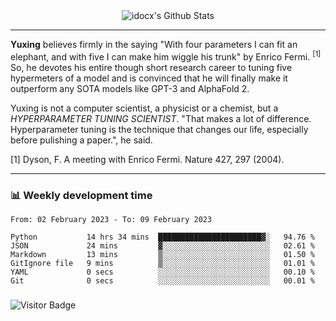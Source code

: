<div align="center">
    <img align="center" src="https://github-readme-stats.vercel.app/api?username=idocx&show_icons=true&count_private=true&hide_border=true" alt="idocx's Github Stats"></img>
</div>

---

**Yuxing** believes firmly in the saying "With four parameters I can fit an elephant, and with five I can make him wiggle his trunk" by Enrico Fermi. <sup>[1]</sup> So, he devotes his entire though short research career to tuning five hypermeters of a model and is convinced that he will finally make it outperform any SOTA models like GPT-3 and AlphaFold 2.

Yuxing is not a computer scientist, a physicist or a chemist, but a *HYPERPARAMETER TUNING SCIENTIST*. "That makes a lot of difference. Hyperparameter tuning is the technique that changes our life, especially before pulishing a paper.", he said.

[1] Dyson, F. A meeting with Enrico Fermi. Nature 427, 297 (2004).


---

### 📊 Weekly development time
<!--START_SECTION:waka-->

```text
From: 02 February 2023 - To: 09 February 2023

Python           14 hrs 34 mins  ███████████████████████▓░   94.76 %
JSON             24 mins         ▓░░░░░░░░░░░░░░░░░░░░░░░░   02.61 %
Markdown         13 mins         ▒░░░░░░░░░░░░░░░░░░░░░░░░   01.50 %
GitIgnore file   9 mins          ▒░░░░░░░░░░░░░░░░░░░░░░░░   01.01 %
YAML             0 secs          ░░░░░░░░░░░░░░░░░░░░░░░░░   00.10 %
Git              0 secs          ░░░░░░░░░░░░░░░░░░░░░░░░░   00.01 %
```

<!--END_SECTION:waka-->

### 

![Visitor Badge](https://visitor-badge.laobi.icu/badge?page_id=idocx.idocx)